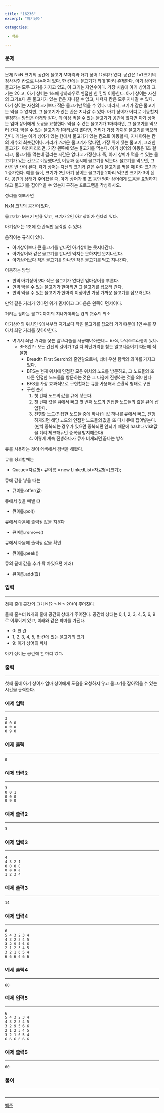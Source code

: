 ```yaml
---

title: "16236"
excerpt: "아기상어"

categories:

 - 백준 

---
```


### 문제

---

문제
N×N 크기의 공간에 물고기 M마리와 아기 상어 1마리가 있다. 공간은 1×1 크기의 정사각형 칸으로 나누어져 있다. 한 칸에는 물고기가 최대 1마리 존재한다.
아기 상어와 물고기는 모두 크기를 가지고 있고, 이 크기는 자연수이다. 가장 처음에 아기 상어의 크기는 2이고, 아기 상어는 1초에 상하좌우로 인접한 한 칸씩 이동한다.
아기 상어는 자신의 크기보다 큰 물고기가 있는 칸은 지나갈 수 없고, 나머지 칸은 모두 지나갈 수 있다. 아기 상어는 자신의 크기보다 작은 물고기만 먹을 수 있다. 따라서, 크기가 같은 물고기는 먹을 수 없지만, 그 물고기가 있는 칸은 지나갈 수 있다.
아기 상어가 어디로 이동할지 결정하는 방법은 아래와 같다.
더 이상 먹을 수 있는 물고기가 공간에 없다면 아기 상어는 엄마 상어에게 도움을 요청한다.
먹을 수 있는 물고기가 1마리라면, 그 물고기를 먹으러 간다.
먹을 수 있는 물고기가 1마리보다 많다면, 거리가 가장 가까운 물고기를 먹으러 간다.
거리는 아기 상어가 있는 칸에서 물고기가 있는 칸으로 이동할 때, 지나야하는 칸의 개수의 최솟값이다.
거리가 가까운 물고기가 많다면, 가장 위에 있는 물고기, 그러한 물고기가 여러마리라면, 가장 왼쪽에 있는 물고기를 먹는다.
아기 상어의 이동은 1초 걸리고, 물고기를 먹는데 걸리는 시간은 없다고 가정한다. 즉, 아기 상어가 먹을 수 있는 물고기가 있는 칸으로 이동했다면, 이동과 동시에 물고기를 먹는다. 물고기를 먹으면, 그 칸은 빈 칸이 된다.
아기 상어는 자신의 크기와 같은 수의 물고기를 먹을 때 마다 크기가 1 증가한다. 예를 들어, 크기가 2인 아기 상어는 물고기를 2마리 먹으면 크기가 3이 된다.
공간의 상태가 주어졌을 때, 아기 상어가 몇 초 동안 엄마 상어에게 도움을 요청하지 않고 물고기를 잡아먹을 수 있는지 구하는 프로그램을 작성하시오.



정리를 해보자면 

NxN 크기의 공간이 있다.

물고기가 M크기 만큼 있고, 크기가 2인 아기상어가 한마리 있다.

아기상어는 1초에 한 칸씩만 움직일 수 있다.

움직이는 규칙이 있다.

- 아기상어보다 큰 물고기를 만나면 아기상어는 못지나간다.
- 아기상어와 같은 물고기를 만나면 먹지는 못하지만 못지나간다.
- 아기상어보다 작은 물고기를 만나면 작은 물고기를 먹고 지나간다.

이동하는 방법

- 만약 아기상어보다 작은 물고기가 없다면 엄마상어를 부른다.
- 만약 먹을 수 있는 물고기가 한마리면 그 물고기를 잡으러 간다.
- 만약 먹을 수 있는 물고기가 한마리 이상이면 가장 가까운 물고기를 잡으러간다.



만약 같은 거리가 있다면 위가 먼저이고 그다음은 왼쪽이 먼저이다.

거리는 원하는 물고기까지의 지나가야하는 칸의 갯수의 최소



아기상어의 위치인 9에서부터 자기보다 작은 물고기를 잡으러 가기 떄문에 1인 수를 찾아서 최단 거리를 찾아야한다.

- 여기서 최단 거리를 찾는 알고리즘을 사용해야하는데... BFS, 다익스트라등이 있다. 
  - BFS란? : 모든 간선의 길이가 1일 때 최단거리를 찾는 알고리즘이기 때문에 적절함
    - Breadth First Search의 줄인말으로써, 너비 우선 탐색의 의미를 가지고 있다.
    - BFS는 현재 위치에 인접한 모든 위치의 노드를 방문하고, 그 노드들의 또 다른 인접한 노드들을 방문하는 것은 그 다음에 진행하는 것을 의미한다
    - BFS를 가장 효과적으로 구현할때는 큐를 사용해서 순환적 형태로 구현
    - 구현 순서
      1. 첫 번째 노드의 값를 큐에 넣는다.
      2. 첫 번째 값을 큐에서 빼고 첫 번째 노드의 인접한 노드들의 값을 큐에 삽입한다.
      3. 진행할 노드(인접한 노드들 중에 하나)의 값 하나를 큐에서 빼고, 진행하게되면 해당 노드의 인접한 노드들의 값을 또 다시 큐에 집어넣는다.(만약 중복되는 경우가 있으면 중복되면 안되기 때문에 hash나 visit값을 미리 체크해두던 중복을 방지해준다)
      4. 이렇게 계속 진행하다가 큐가 비게되면 끝나는 방식



큐를 사용하는 것이 어색해서 검색을 해봤다.

큐를 정의할때는 

- Queue<자료형> 큐이름 = new LinkedList<자료형>(크기);

큐에 값을 넣을 때는

- 큐이름.offer(값)

큐에서 값을 빼낼 떄

- 큐이름.pol()

큐에서 다음에 출력될 값을 지운다

- 큐이름.remove()

큐에서 다음에 출력될 값을 확인

- 큐이름.peek()

큐의 끝에 값을 추가(꽉 차있으면 에러)

- 큐이름.add(값)





### 입력

---

첫째 줄에 공간의 크기 N(2 ≤ N ≤ 20)이 주어진다.

둘째 줄부터 N개의 줄에 공간의 상태가 주어진다. 공간의 상태는 0, 1, 2, 3, 4, 5, 6, 9로 이루어져 있고, 아래와 같은 의미를 가진다.

- 0: 빈 칸
- 1, 2, 3, 4, 5, 6: 칸에 있는 물고기의 크기
- 9: 아기 상어의 위치

아기 상어는 공간에 한 마리 있다.



### 출력

---

첫째 줄에 아기 상어가 엄마 상어에게 도움을 요청하지 않고 물고기를 잡아먹을 수 있는 시간을 출력한다.



### 예제 입력

---

```
3
0 0 0
0 0 0
0 9 0
```



### 예제 출력

---

```
0
```



### 예제 입력2

---

```
3
0 0 1
0 0 0
0 9 0
```



### 예제 출력2

---

```
3
```



### 예제 입력3

---

```
4
4 3 2 1
0 0 0 0
0 0 9 0
1 2 3 4
```



### 예제 출력3

---

```
14
```



### 예제 입력4

---

```
6
5 4 3 2 3 4
4 3 2 3 4 5
3 2 9 5 6 6
2 1 2 3 4 5
3 2 1 6 5 4
6 6 6 6 6 6
```



### 예제 출력4	

---

```
60
```



### 예제 입력5

---

```
6
5 4 3 2 3 4
4 3 2 3 4 5
3 2 9 5 6 6
2 1 2 3 4 5
3 2 1 6 5 4
6 6 6 6 6 6
```



### 예제 출력5	

---

```
60
```







### 풀이

---

```java

```









---

[백준](https://www.acmicpc.net/problem/16236)

